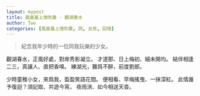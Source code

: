 ```yaml
---
layout: mypost
title: 鳳凰臺上憶吹簫 - 觀湖春水
author: Two
categories: [鳳凰臺上憶吹簫, 詞, 女孩, 回憶]
---
```


> 紀念我年少時的一位同我玩樂的少女。

觀湖春水，正風好處，對岸秀影凝立。
才道那、日上梅初、細未開均。
結伴相逢二三，真讓人、直把香嗅。
練湖光，難爲不醉，前度劉郎。

少時童稚小女，來爲我，盈盈笑語花間。
便相看、早梅搖曳、一抹深紅。
此情誰予復迴？須記取、共遊今宵。
夜雨浹、如今相送天杳。
